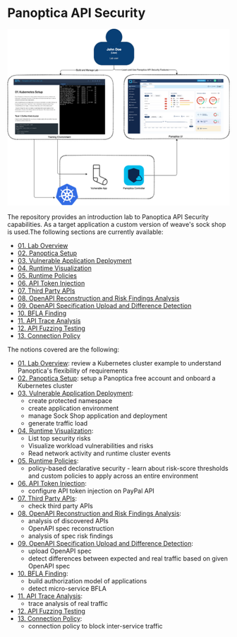 # Panoptica API Security

![](./images/lab-topology.png)

The repository provides an introduction lab to Panoptica API Security capabilities. As a target application a custom version of weave's sock shop is used.The following sections are currently available:

- [01. Lab Overview](01.lab-overview.md)
- [02. Panoptica Setup](02.panoptica-install-bundle.md)
- [03. Vulnerable Application Deployment](03.vulnerable-app-deployment.md)
- [04. Runtime Visualization](04.runtime-visualization.md)
- [05. Runtime Policies](05.runtime-policies.md)
- [06. API Token Injection](06.api-token-injection.md)
- [07. Third Party APIs](07.third-party-apis.md)
- [08. OpenAPI Reconstruction and Risk Findings Analysis](08.openapi-spec-reconstr-and-analysis.md)
- [09. OpenAPI Specification Upload and Difference Detection](09.openapi-spec-upload-and-diff.md)
- [10. BFLA Finding](10.bfla-finding.md)
- [11. API Trace Analysis](11.api-trace-analysis.md)
- [12. API Fuzzing Testing](12.api-fuzzing-testing.md)
- [13. Connection Policy](13.connection-policy.md)

The notions covered are the following:

- [01. Lab Overview](01.lab-overview.md): review a Kubernetes cluster example to understand Panoptica's flexibility of requirements 
- [02. Panoptica Setup](02.panoptica-install-bundle.md): setup a Panoptica free account and onboard a Kubernetes cluster
- [03. Vulnerable Application Deployment](03.vulnerable-app-deployment.md): 
  - create protected namespace
  - create application environment
  - manage Sock Shop application and deployment
  - generate traffic load
- [04. Runtime Visualization](04.runtime-visualization.md):
  - List top security risks
  - Visualize workload vulnerabilities and risks
  - Read network activity and runtime cluster events
- [05. Runtime Policies](05.runtime-policies.md):
  - policy-based declarative security - learn about risk-score thresholds and custom policies to apply across an entire environment
- [06. API Token Injection](06.api-token-injection.md):
  - configure API token injection on PayPal API
- [07. Third Party APIs](07.third-party-apis.md):
  - check third party APIs
- [08. OpenAPI Reconstruction and Risk Findings Analysis](08.openapi-spec-reconstr-and-analysis.md):
  - analysis of discovered APIs
  - OpenAPI spec reconstruction
  - analysis of spec risk findings
- [09. OpenAPI Specification Upload and Difference Detection](09.openapi-spec-upload-and-diff.md):
  - upload OpenAPI spec
  - detect differences between expected and real traffic based on given OpenAPI spec
- [10. BFLA Finding](10.bfla-finding.md):
  - build authorization model of applications
  - detect micro-service BFLA
- [11. API Trace Analysis](11.api-trace-analysis.md):
  - trace analysis of real traffic
- [12. API Fuzzing Testing](12.api-fuzzing-testing.md)
- [13. Connection Policy](13.connection-policy.md):
  - connection policy to block inter-service traffic